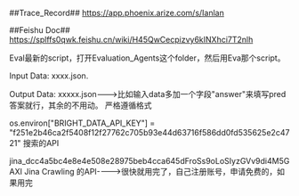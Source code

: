 ##Trace_Record##  https://app.phoenix.arize.com/s/Ianlan

##Feishu Doc## https://splffs0qwk.feishu.cn/wiki/H45QwCecpizvy6kINXhci7T2nlh


Eval最新的script，打开Evaluation_Agents这个folder，然后用Eva那个script。

Input Data: xxxx.json.

Output Data: xxxxx.json--->比如输入data多加一个字段"answer"来填写pred 答案就行，其余的不用动。
严格遵循格式

os.environ["BRIGHT_DATA_API_KEY"] = "f251e2b46ca2f5408f12f27762c705b93e44d63716f586dd0fd535625e2c4721" 搜索的API

jina_dcc4a5bc4e8e4e508e28975beb4cca645dFroSs9oLoSIyzGVv9di4M5GAXI  Jina Crawling 的API---->很快就用完了，自己注册账号，申请免费的，如果用完
